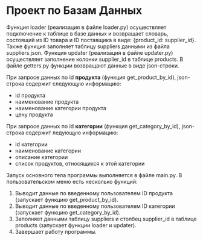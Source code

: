 # Проект по Базам Данных
Функция loader (реализация в файле loader.py) осуществляет подключение к таблице в базе данных и возвращает словарь, состоящий из ID товара и ID поставщика в виде: {product_id: supplier_id}. Также функция заполняет таблицу suppliers данными из файла suppliers.json.
Функция updater (реализация в файле updater.py) осуществляет заполнение колонки supplier_id в таблице products.
В файле getters.py функции возвращают данные в виде json-строки.

При запросе данных по id **продукта** (функция get_product_by_id), json-строка содержит следующую информацию:

- id продукта
- наименование продукта
- наименование категории продукта
- цену продукта

При запросе данных по id **категории** (функция get_category_by_id), json-строка содержит ледующую информацию:

- id категории
- наименование категории
- описание категории
- список продуктов, относящихся к этой категории

Запуск основного тела программы выполняется в файле main.py. В пользовательском меню есть несколько функций:
1. Выводит данные по введенному пользователем ID продукта (запускает функцию get_product_by_id).
2. Выводит данные по введенному пользователем ID категории (запускает функцию get_category_by_id). 
3. Заполняет данными таблицу suppliers и столбец supplier_id в таблице products (запускает функции loader и updater).
4. Завершает работу программы.